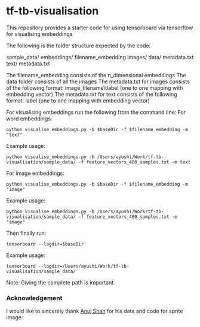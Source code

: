 # tf-tb-visualisation
This repository provides a starter code for using tensorboard via tensorflow for visualising embeddings


The following is the folder structure expected by the code:

sample_data/
	embeddings/
		filename_embedding
	images/
		data/
		metadata.txt
	text/
		metadata.txt


The filename_embedding consists of the n_dimensional embeddings
The data folder consists of all the images
The metadata.txt for images consists of the following format: image_filename\tlabel (one to one mapping with embedding vector)
The metadata.txt for text consists of the following format: label (one to one mapping with embedding vector)


For visualising embeddings run the following from the command line:
For word embeddings:

```
python visualise_embeddings.py -b $baseDir -f $filename_embedding -m "text"
```
Example usage:
```
python visualise_embeddings.py -b /Users/ayushi/Work/tf-tb-visualisation/sample_data/ -f feature_vectors_400_samples.txt -m text
```

For image embeddings:
```
python visualise_embeddings.py -b $baseDir -f $filename_embedding -m "image"
```
Example usage:
```
python visualise_embeddings.py -b /Users/ayushi/Work/tf-tb-visualisation/sample_data/ -f feature_vectors_400_samples.txt -m "image"
```

Then finally run:
```
tensorboard --logdir=$baseDir
```
Example usage:
```
tensorboard --logdir=/Users/ayushi/Work/tf-tb-visualisation/sample_data/
```

Note: Giving the complete path is important. 

### Acknowledgement
I would like to sincerely thank [Anuj Shah](https://github.com/anujshah1003) for his data and code for sprite image. 
